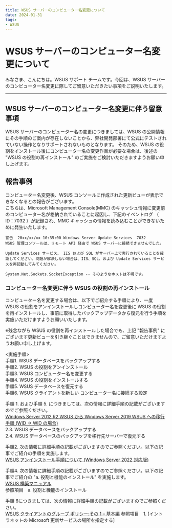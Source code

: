 ```yaml
---
title: WSUS サーバーのコンピューター名変更について
date: 2024-01-31
tags:
- WSUS
---
```


# WSUS サーバーのコンピューター名変更について
みなさま、こんにちは。WSUS サポート チームです。今回は、WSUS サーバーのコンピューター名変更に際してご留意いただきたい事項をご説明いたします。  

---

## WSUS サーバーのコンピューター名変更に伴う留意事項
WSUS サーバーのコンピューター名の変更につきましては、WSUS の公開情報にその手順のご案内が存在しないことから、弊社開発部署にて公式にテストされていない操作となりサポートされないものとなります。 
そのため、WSUS の役割をインストール後にコンピューター名の変更作業が必要な場合は、後述の "WSUS の役割の再インストール" のご実施をご検討いただきますようお願い申し上げます。  

## 報告事例
コンピューター名変更後、WSUS コンソールに作成された更新ビューが表示できなくなるとの報告がございます。  
こちらは、Microsoft Management Console(MMC) のキャッシュ情報に変更前のコンピューター名が格納されていることに起因し、下記のイベントログ （ ID：7032 ）が記録され、MMC キャッシュの情報を読み込むことができないために発生いたします。  

~~~~~~~~~~~~~~~~~~~~~~~~~~~~~~~~~~~~~~~~  
警告	20xx/xx/xx 10:35:00	Windows Server Update Services	7032
WSUS 管理コンソールは、リモート API 経由で WSUS サーバーに接続できませんでした。  

Update Services サービス、 IIS および SQL がサーバー上で実行されていることを確認してください。問題が解決しない場合は、IIS、SQL、および Update Services サービスを再起動してみてください。  

System.Net.Sockets.SocketException -- そのようなホストは不明です。
~~~~~~~~~~~~~~~~~~~~~~~~~~~~~~~~~~~~~~~~  

### コンピューター名変更に伴う WSUS の役割の再インストール
コンピューター名を変更する場合は、以下でご紹介する手順により、一度 WSUS の役割をアンインストールしコンピューター名を変更後に WSUS の役割を再インストールし、事前に取得したバックアップデータから復元を行う手順を実施いただけますようお願いいたします。

※残念ながら WSUS の役割を再インストールした場合でも、上記 "報告事例" にございます更新ビューを引き継ぐことはできませんので、ご留意いただけますようお願い申し上げます。  

<実施手順>  
手順1. WSUS データベースをバックアップする  
手順2. WSUS の役割をアンインストール  
手順3. WSUS コンピューター名を変更する  
手順4. WSUS の役割をインストールする  
手順5. WSUS データベースを復元する  
手順6. WSUS クライアントを新しい コンピューター名に接続する設定  

手順 1. および手順 5. につきましては、次の情報に詳細手順の記載がございますのでご参照ください。  
[Windows Server 2012 R2 WSUS から Windows Server 2019 WSUS への移行手順 (WID -> WID の場合)](https://jpmem.github.io/blog/wsus/2021-10-19_01/)  
2.3. WSUS データベースをバックアップする  
2.4. WSUS データベースのバックアップを移行先サーバーで復元する  

手順2. 次の情報に詳細手順の記載がございますのでご参照ください。以下の記事でご紹介の手順を実施します。  
[WSUS アンインストール手順について (Windows Server 2022 対応版)](https://jpmem.github.io/blog/wsus/2022-03-29_01/)

手順4. 次の情報に詳細手順の記載がございますのでご参照ください。以下の記事でご紹介の "a. 役割と機能のインストール" を実施します。  
[WSUS 構築マニュアル](https://jpmem.github.io/blog/wsus/2023-02-16_01/)  
参照項目　a. 役割と機能のインストール  

手順 6につきましては、次の情報に詳細手順の記載がございますのでご参照ください。  
[WSUS クライアントのグループ ポリシー:その 1 – 基本編](https://jpmem.github.io/blog/wsus/2019-04-16_01/)
参照項目　1. [イントラネットの Microsoft 更新サービスの場所を指定する]  
